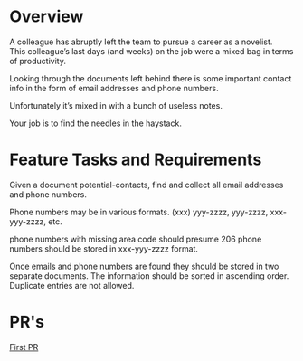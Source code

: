 # Overview
A colleague has abruptly left the team to pursue a career as a novelist.
<br>
This colleague’s last days (and weeks) on the job were a mixed bag in terms of productivity.
<br>

Looking through the documents left behind there is some important contact info in the form of email addresses and phone numbers.
<br>

Unfortunately it’s mixed in with a bunch of useless notes.
<br>

Your job is to find the needles in the haystack.
<br>

# Feature Tasks and Requirements
Given a document potential-contacts, find and collect all email addresses and phone numbers.
<br>

Phone numbers may be in various formats.
(xxx) yyy-zzzz, yyy-zzzz, xxx-yyy-zzzz, etc.
<br>

phone numbers with missing area code should presume 206
phone numbers should be stored in xxx-yyy-zzzz format.
<br>

Once emails and phone numbers are found they should be stored in two separate documents.
The information should be sorted in ascending order.
Duplicate entries are not allowed.

# PR's
[First PR](https://github.com/LeeThomas13/automation/pull/1)